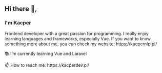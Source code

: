 <h2>Hi there 👋,</h2> 
<h3>I'm Kacper</h3>
<p>Frontend developer with a great passion for programming. I really enjoy learning languages and frameworks, especially Vue. If you want to know something more about me, you can check my website: https://kacpernlp.pl/</p>

<p>📚 I’m currently learning Vue and Laravel</p>
<p>📫 How to reach me: https://kacperdev.pl/</p>

